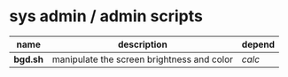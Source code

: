 # sys admin / admin scripts

| name       | description                                | depend |
| ---------- | ------------------------------------------ | ------ |
| **bgd.sh** | manipulate the screen brightness and color | *calc* |
